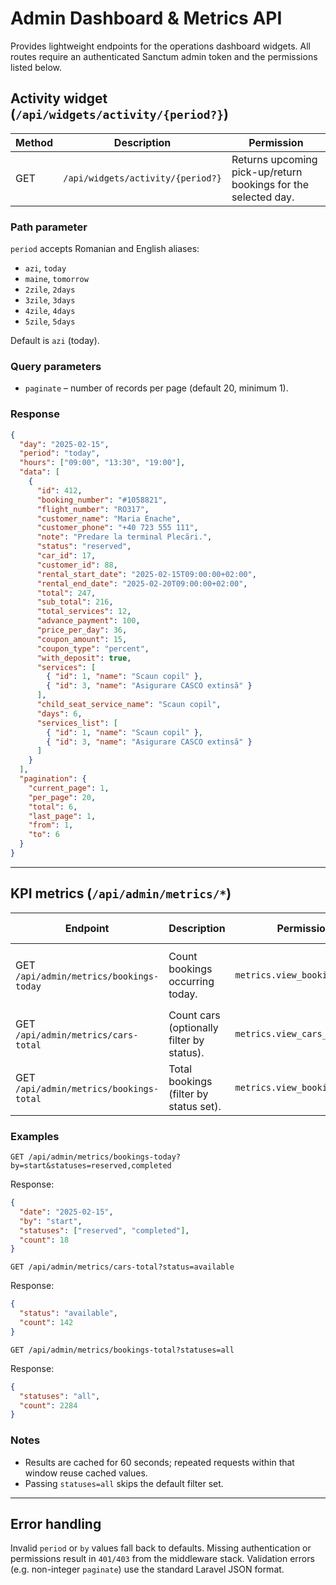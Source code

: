 # Admin Dashboard & Metrics API

Provides lightweight endpoints for the operations dashboard widgets. All routes require an authenticated Sanctum admin token and the permissions listed below.

## Activity widget (`/api/widgets/activity/{period?}`)
| Method | Description | Permission |
| --- | --- | --- |
| GET | `/api/widgets/activity/{period?}` | Returns upcoming pick-up/return bookings for the selected day. | `dashboard.view_widget_activity` |

### Path parameter
`period` accepts Romanian and English aliases:
- `azi`, `today`
- `maine`, `tomorrow`
- `2zile`, `2days`
- `3zile`, `3days`
- `4zile`, `4days`
- `5zile`, `5days`

Default is `azi` (today).

### Query parameters
- `paginate` – number of records per page (default 20, minimum 1).

### Response
```json
{
  "day": "2025-02-15",
  "period": "today",
  "hours": ["09:00", "13:30", "19:00"],
  "data": [
    {
      "id": 412,
      "booking_number": "#1058821",
      "flight_number": "RO317",
      "customer_name": "Maria Enache",
      "customer_phone": "+40 723 555 111",
      "note": "Predare la terminal Plecări.",
      "status": "reserved",
      "car_id": 17,
      "customer_id": 88,
      "rental_start_date": "2025-02-15T09:00:00+02:00",
      "rental_end_date": "2025-02-20T09:00:00+02:00",
      "total": 247,
      "sub_total": 216,
      "total_services": 12,
      "advance_payment": 100,
      "price_per_day": 36,
      "coupon_amount": 15,
      "coupon_type": "percent",
      "with_deposit": true,
      "services": [
        { "id": 1, "name": "Scaun copil" },
        { "id": 3, "name": "Asigurare CASCO extinsă" }
      ],
      "child_seat_service_name": "Scaun copil",
      "days": 6,
      "services_list": [
        { "id": 1, "name": "Scaun copil" },
        { "id": 3, "name": "Asigurare CASCO extinsă" }
      ]
    }
  ],
  "pagination": {
    "current_page": 1,
    "per_page": 20,
    "total": 6,
    "last_page": 1,
    "from": 1,
    "to": 6
  }
}
```

---

## KPI metrics (`/api/admin/metrics/*`)
| Endpoint | Description | Permission | Query parameters |
| --- | --- | --- | --- |
| GET `/api/admin/metrics/bookings-today` | Count bookings occurring today. | `metrics.view_bookings_today` | `by` (`created`, `start`, `end`); `statuses` (CSV or `all`). |
| GET `/api/admin/metrics/cars-total` | Count cars (optionally filter by status). | `metrics.view_cars_total` | `status` (e.g. `available`). |
| GET `/api/admin/metrics/bookings-total` | Total bookings (filter by status set). | `metrics.view_bookings_total` | `statuses` (CSV or `all`). |

### Examples
```
GET /api/admin/metrics/bookings-today?by=start&statuses=reserved,completed
```
Response:
```json
{
  "date": "2025-02-15",
  "by": "start",
  "statuses": ["reserved", "completed"],
  "count": 18
}
```

```
GET /api/admin/metrics/cars-total?status=available
```
Response:
```json
{
  "status": "available",
  "count": 142
}
```

```
GET /api/admin/metrics/bookings-total?statuses=all
```
Response:
```json
{
  "statuses": "all",
  "count": 2284
}
```

### Notes
- Results are cached for 60 seconds; repeated requests within that window reuse cached values.
- Passing `statuses=all` skips the default filter set.

---

## Error handling
Invalid `period` or `by` values fall back to defaults. Missing authentication or permissions result in `401/403` from the middleware stack. Validation errors (e.g. non-integer `paginate`) use the standard Laravel JSON format.
